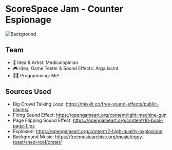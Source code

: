 # ScoreSpace Jam - Counter Espionage

![Background](https://user-images.githubusercontent.com/92179479/234043968-5c0e17c1-8032-4433-8769-502879d89f90.png)

## Team
- 🎨 Idea & Artist: Medicalopinion
- 🎮 Idea, Game Tester & Sound Effects: ArgaJacint
- 👨‍💻 Programming: Me!

## Sources Used
- Big Crowd Talking Loop: https://mixkit.co/free-sound-effects/public-places/
- Firing Sound Effect: https://opengameart.org/content/light-machine-gun
- Page Flipping Sound Effect: https://opengameart.org/content/10-book-page-flips
- Explosion: https://opengameart.org/content/2-high-quality-explosions
- Background Music: https://freemusicarchive.org/music/eggy-toast/shed-roof/crater/
